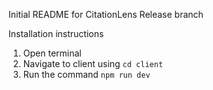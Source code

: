 Initial README for CitationLens
Release branch



Installation instructions
1. Open terminal
2. Navigate to client using `cd client`
3. Run the command `npm run dev`